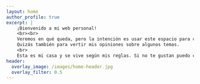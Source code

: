 ```yaml
---
layout: home
author_profile: true
excerpt: |
    ¡Bienvenido a mi web personal!
    <br><br>
    Veremos en qué queda, pero la intención es usar este espacio para compartir pequeños tutoriales, scripts y configuraciones de mis proyectos personales.
    Quizás también para vertir mis opiniones sobre algunos temas.     
    <br>
    Esta es mi casa y se vive según mis reglas. Si no te gustan puedo cambiarlas, pero seguramente es más fácil que salgas y cierres la puerta sin ruido...    
header:
  overlay_image: /images/home-header.jpg
  overlay_filter: 0.5 
---
```



